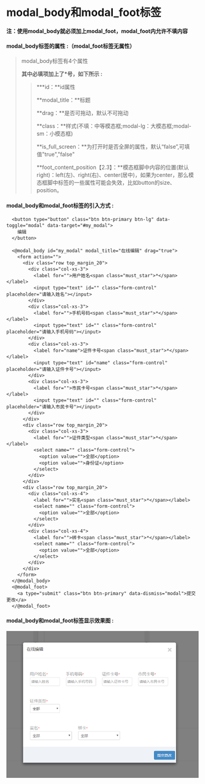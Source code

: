 # modal\_body和modal\_foot**标签**

#### 注：使用modal\_body就必须加上modal\_foot，modal\_foot内允许不填内容

#### modal\_body**标签的属性 :（**modal\_foot标签无属性**）**

> modal\_body标签有4个属性
>
> **其中必填项加上了\*号，如下所示 :**
>
> > \***id：**id属性
> >
> > **modal\_title：**标题
> >
> > **drag：**是否可拖动，默认不可拖动
> >
> > **class：**样式\(不填：中等模态框;modal-lg：大模态框;modal-sm：小模态框\)
> >
> > **is\_full\_screen：**为打开时是否全屏的属性，默认“false”,可填值"true","false"
> >
> > **foot\_content\_position【2.3】：**模态框脚中内容的位置\(默认right\)：left\(左\)、right\(右\)、center\(居中\)，如果为center，那么模态框脚中标签的一些属性可能会失效，比如button的size、position。

#### modal\_body和modal\_foot标签的引入方式 :

```
  <button type="button" class="btn btn-primary btn-lg" data-toggle="modal" data-target="#my_modal">
    编辑
  </button>

  <@modal_body id="my_modal" modal_title="在线编辑" drag="true">
    <form action="">
      <div class="row top_margin_20">
        <div class="col-xs-3">
          <label for="">用户姓名<span class="must_star">*</span></label>
          <input type="text" id="" class="form-control" placeholder="请输入姓名"></input>
        </div>
        <div class="col-xs-3">
          <label for="">手机号码<span class="must_star">*</span></label>
          <input type="text" id="" class="form-control" placeholder="请输入手机号码"></input>
        </div>
        <div class="col-xs-3">
          <label for="name">证件卡号<span class="must_star">*</span></label>
          <input type="text" id="name" class="form-control" placeholder="请输入证件卡号"></input>
        </div>
        <div class="col-xs-3">
          <label for="">市民卡号<span class="must_star">*</span></label>
          <input type="text" id="" class="form-control" placeholder="请输入市民卡号"></input>
        </div>
      </div>
      <div class="row top_margin_20">
        <div class="col-xs-3">
          <label for="">证件类型<span class="must_star">*</span></label>
          <select name="" class="form-control">
            <option value="">全部</option>
            <option value="">身份证</option>
          </select>
        </div>
      </div>
      <div class="row top_margin_20">
        <div class="col-xs-4">
          <label for="">实名<span class="must_star">*</span></label>
          <select name="" class="form-control">
            <option value="">全部</option>
          </select>
        </div>
        <div class="col-xs-4">
          <label for="">绑卡<span class="must_star">*</span></label>
          <select name="" class="form-control">
            <option value="">全部</option>
          </select>
        </div>
      </div>
    </form>
  </@modal_body>
  <@modal_foot>
    <a type="submit" class="btn btn-primary" data-dismiss="modal">提交更改</a>
  </@modal_foot>
```

#### modal\_body和modal\_foot标签显示效果图 :

![](/assets/modal_body.png)

